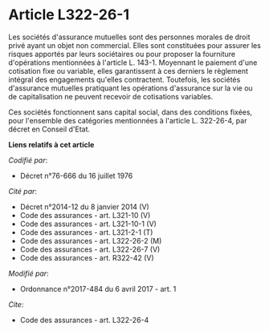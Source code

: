 # Article L322-26-1

Les sociétés d'assurance mutuelles sont des personnes morales de droit privé ayant un objet non commercial. Elles sont
constituées pour assurer les risques apportés par leurs sociétaires ou pour proposer la fourniture d'opérations mentionnées à
l'article L. 143-1. Moyennant le paiement d'une cotisation fixe ou variable, elles garantissent à ces derniers le règlement
intégral des engagements qu'elles contractent. Toutefois, les sociétés d'assurance mutuelles pratiquant les opérations
d'assurance sur la vie ou de capitalisation ne peuvent recevoir de cotisations variables.

Ces sociétés fonctionnent sans capital social, dans des conditions fixées, pour l'ensemble des catégories mentionnées à
l'article L. 322-26-4, par décret en Conseil d'Etat.

**Liens relatifs à cet article**

_Codifié par_:

  - Décret n°76-666 du 16 juillet 1976

_Cité par_:

  - Décret n°2014-12 du 8 janvier 2014 (V)
  - Code des assurances - art. L321-10 (V)
  - Code des assurances - art. L321-10-1 (V)
  - Code des assurances - art. L321-2-1 (T)
  - Code des assurances - art. L322-26-2 (M)
  - Code des assurances - art. L322-26-7 (V)
  - Code des assurances - art. R322-42 (V)

_Modifié par_:

  - Ordonnance n°2017-484 du 6 avril 2017 - art. 1

_Cite_:

  - Code des assurances - art. L322-26-4
